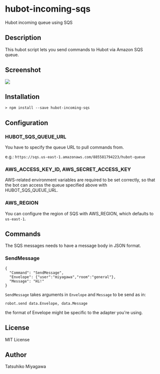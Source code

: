 # hubot-incoming-sqs

Hubot incoming queue using SQS

## Description

This hubot script lets you send commands to Hubot via Amazon SQS queue.

## Screenshot

![](https://dl.dropboxusercontent.com/u/135035/hubot-sqs.gif)

## Installation

    > npm install --save hubot-incoming-sqs

## Configuration

### HUBOT_SQS_QUEUE_URL

You have to specify the queue URL to pull commands from.

e.g.: `https://sqs.us-east-1.amazonaws.com/885581794223/hubot-queue`

### AWS_ACCESS_KEY_ID, AWS_SECRET_ACCESS_KEY

AWS-related environment variables are required to be set correctly, so that the bot can access the queue specified above with HUBOT_SQS_QUEUE_URL.

### AWS_REGION

You can configure the region of SQS with AWS_REGION, which defaults to `us-east-1`.

## Commands

The SQS messages needs to have a message body in JSON format.

### SendMessage

```
{
  "Command": "SendMessage",
  "Envelope": {"user":"miyagawa","room":"general"},
  "Message": "Hi!"
}
```

`SendMessage` takes arguments in `Envelope` and `Message` to be send as in:

    robot.send data.Envelope, data.Message

the format of Envelope might be specific to the adapter you're using.


## License

MIT License

## Author

Tatsuhiko Miyagawa

